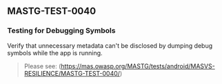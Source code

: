 ##  MASTG-TEST-0040

### Testing for Debugging Symbols

Verify that unnecessary metadata can't be disclosed by dumping debug symbols while the app is running.

> Please see: (https://mas.owasp.org/MASTG/tests/android/MASVS-RESILIENCE/MASTG-TEST-0040/)